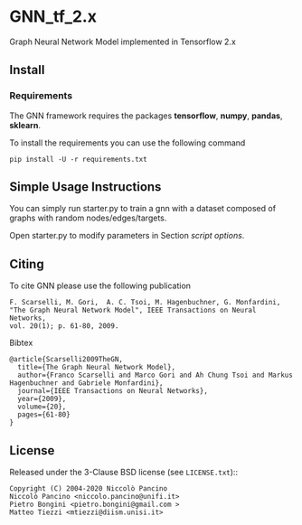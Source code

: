 # GNN_tf_2.x
Graph Neural Network Model implemented in Tensorflow 2.x


## Install
### Requirements

The GNN framework requires the packages **tensorflow**, **numpy**, **pandas**, **sklearn**.

To install the requirements you can use the following command

    pip install -U -r requirements.txt


## Simple Usage Instructions

You can simply run starter.py to train a gnn with a dataset composed of graphs with random nodes/edges/targets. 

Open starter.py to modify parameters in Section *script options*.


## Citing
To cite GNN please use the following publication

    F. Scarselli, M. Gori,  A. C. Tsoi, M. Hagenbuchner, G. Monfardini, 
    "The Graph Neural Network Model", IEEE Transactions on Neural Networks,
    vol. 20(1); p. 61-80, 2009.
    
Bibtex

    @article{Scarselli2009TheGN,
      title={The Graph Neural Network Model},
      author={Franco Scarselli and Marco Gori and Ah Chung Tsoi and Markus Hagenbuchner and Gabriele Monfardini},
      journal={IEEE Transactions on Neural Networks},
      year={2009},
      volume={20},
      pages={61-80}
    }


## License

Released under the 3-Clause BSD license (see `LICENSE.txt`)::

    Copyright (C) 2004-2020 Niccolò Pancino
    Niccolò Pancino <niccolo.pancino@unifi.it>
    Pietro Bongini <pietro.bongini@gmail.com >
    Matteo Tiezzi <mtiezzi@diism.unisi.it>
